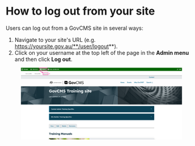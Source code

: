 # How to log out from your site

Users can log out from a GovCMS site in several ways:

1. Navigate to your site's URL (e.g. https://yoursite.gov.au/**/user/logout**).
2. Click on your username at the top left of the page in the **Admin menu** and then click **Log out**.

<figure><img src="../.gitbook/assets/Screenshot (1).png" alt=""><figcaption></figcaption></figure>
